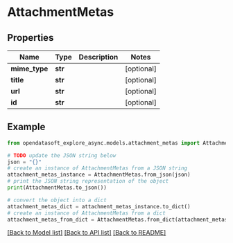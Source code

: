 # AttachmentMetas


## Properties

Name | Type | Description | Notes
------------ | ------------- | ------------- | -------------
**mime_type** | **str** |  | [optional] 
**title** | **str** |  | [optional] 
**url** | **str** |  | [optional] 
**id** | **str** |  | [optional] 

## Example

```python
from opendatasoft_explore_async.models.attachment_metas import AttachmentMetas

# TODO update the JSON string below
json = "{}"
# create an instance of AttachmentMetas from a JSON string
attachment_metas_instance = AttachmentMetas.from_json(json)
# print the JSON string representation of the object
print(AttachmentMetas.to_json())

# convert the object into a dict
attachment_metas_dict = attachment_metas_instance.to_dict()
# create an instance of AttachmentMetas from a dict
attachment_metas_from_dict = AttachmentMetas.from_dict(attachment_metas_dict)
```
[[Back to Model list]](../README.md#documentation-for-models) [[Back to API list]](../README.md#documentation-for-api-endpoints) [[Back to README]](../README.md)


